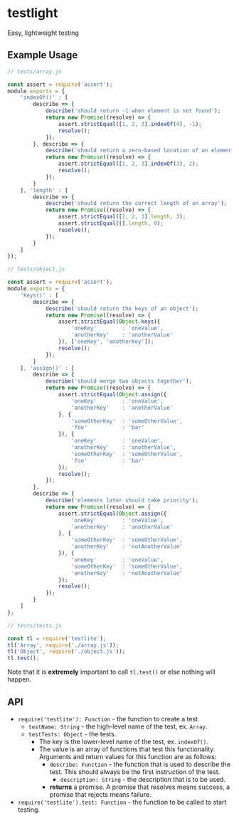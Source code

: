 # testlight
Easy, lightweight testing

## Example Usage
```javascript
// tests/array.js

const assert = require('assert');
module.exports = {
	'indexOf()' : [
		describe => {
			describe('should return -1 when element is not found');
			return new Promise((resolve) => {
				assert.strictEqual([1, 2, 3].indexOf(4), -1);
				resolve();
			});
		}, describe => {
			describe('should return a zero-based location of an element when element is found');
			return new Promise((resolve) => {
				assert.strictEqual([1, 2, 3].indexOf(3), 2);
				resolve();
			});
		}
	], 'length' : [
		describe => {
			describe('should return the correct length of an array');
			return new Promise((resolve) => {
				assert.strictEqual([1, 2, 3].length, 3);
				assert.strictEqual([].length, 0);
				resolve();
			});
		}
	]
});

// tests/object.js

const assert = require('assert');
module.exports = {
	'keys()' : [
		describe => {
			describe('should return the keys of an object');
			return new Promise((resolve) => {
				assert.strictEqual(Object.keys({
					'oneKey'		: 'oneValue',
					'anotherKey'	: 'anotherValue'
				}), ['oneKey', 'anotherKey']);
				resolve();
			});
		}
	], 'assign()' : [
		describe => {
			describe('should merge two objects together');
			return new Promise((resolve) => {
				assert.strictEqual(Object.assign({
					'oneKey'		: 'oneValue',
					'anotherKey'	: 'anotherValue'
				}, {
					'someOtherKey'	: 'someOtherValue',
					'foo'			: 'bar'
				}), {
					'oneKey'		: 'oneValue',
					'anotherKey'	: 'anotherValue',
					'someOtherKey'	: 'someOtherValue',
					'foo'			: 'bar'
				});
				resolve();
			});
		},
		describe => {
			describe('elements later should take priority');
			return new Promise((resolve) => {
				assert.strictEqual(Object.assign({
					'oneKey'		: 'oneValue',
					'anotherKey'	: 'anotherValue'
				}, {
					'someOtherKey'	: 'someOtherValue',
					'anotherKey'	: 'notAnotherValue'
				}), {
					'oneKey'		: 'oneValue',
					'someOtherKey'	: 'someOtherValue',
					'anotherKey'	: 'notAnotherValue'
				});
				resolve();
			});
		}
	]
};

// tests/tests.js

const tl = require('testlite');
tl('Array', require('./array.js'));
tl('Object', require('./object.js'));
tl.test();
```

Note that it is **extremely** important to call `tl.test()` or else nothing will happen.

## API

- `require('testlite'): Function` - the function to create a test.
	- `testName: String` - the high-level name of the test, ex. `Array`.
	- `testTests: Object` - the tests.
		- The key is the lower-level name of the test, ex. `indexOf()`.
		- The value is an array of functions that test this functionality. Arguments and return values for this function are as follows:
			- `describe: Function` - the function that is used to describe the test. This should always be the first instruction of the test.
				- `description: String` - the description that is to be used.
			- **returns** a promise. A promise that resolves means success, a promise that rejects means failure.
- `require('testlite').test: Function` - the function to be called to start testing.
